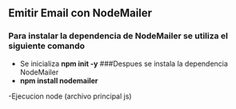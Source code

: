 ## Emitir Email con NodeMailer
### Para instalar la dependencia de NodeMailer se utiliza el siguiente comando
* Se inicializa **npm init -y**
###Despues se instala la dependencia NodeMailer
* **npm install nodemailer**

-Ejecucion
node (archivo principal js)
